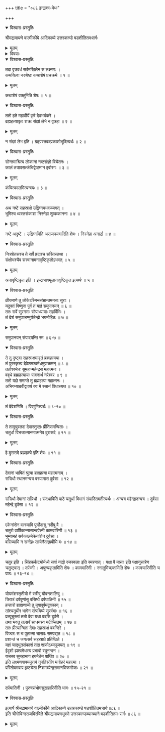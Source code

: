 +++
title = "०८६ इन्द्राश्व-मेधः"

+++

<details open><summary>विश्वास-प्रस्तुतिः</summary>

श्रीमद्रामायणे वाल्मीकीये आदिकाव्ये उत्तरकाण्डे षडशीतितमःसर्गः
</details>

<details><summary>मूलम्</summary>

श्रीमद्रामायणे वाल्मीकीये आदिकाव्ये उत्तरकाण्डे षडशीतितमःसर्गः
</details>

<details><summary>विषयाः</summary>

ब्रह्म-हत्या-पीडिते इन्द्रे दिग्-अन्तं गते  
संक्षुभिते च सकल-लोके  
देवैर् इन्द्रान्वेषण-पूर्वकं  
तेनाश्वमेध-याजनम् ॥ १ ॥  
तेनेन्द्रं त्यक्तवत्या ब्रह्म-हत्यया  
देवान् प्रति स्वस्य स्थान-कल्पन-प्रार्थने  
देवैस् तस्यानद्य्-आदि--स्थान-चतुष्टय-कल्पनम् ॥ २ ॥  
एवं लक्ष्मणेन रामं प्रत्य्-अश्व-मेध-महिमोक्तिः ॥ ३ ॥
</details>

<details open><summary>विश्वास-प्रस्तुतिः</summary>

तदा वृत्रवधं सर्वमखिलेन स लक्ष्मणः ।  
कथयित्वा नरश्रेष्ठः कथाशेषं प्रचक्रमे ॥ १ ॥
</details>

<details><summary>मूलम्</summary>

तदा वृत्रवधं सर्वमखिलेन स लक्ष्मणः ।  
कथयित्वा नरश्रेष्ठः कथाशेषं प्रचक्रमे ॥ १ ॥
</details>

कथाशेषं वक्तुमिति शेषः ॥ १ ॥

<details open><summary>विश्वास-प्रस्तुतिः</summary>

ततो हते महावीर्ये वृत्रे देवभयंकरे ।  
ब्रह्महत्यावृतः शक्रः संज्ञां लेभे न वृत्रहा ॥ २ ॥
</details>

<details><summary>मूलम्</summary>

ततो हते महावीर्ये वृत्रे देवभयंकरे ।  
ब्रह्महत्यावृतः शक्रः संज्ञां लेभे न वृत्रहा ॥ २ ॥
</details>

न संज्ञां लेभ इति । ग्रहग्रस्तवदप्रकाशोभूदित्यर्थः ॥ २ ॥

<details open><summary>विश्वास-प्रस्तुतिः</summary>

सोन्तमाश्रित्य लोकानां नष्टसंज्ञो विचेतनः ।  
कालं तत्रावसत्कंचिद्वेष्टमान इवोरगः ॥ ३ ॥
</details>

<details><summary>मूलम्</summary>

सोन्तमाश्रित्य लोकानां नष्टसंज्ञो विचेतनः ।  
कालं तत्रावसत्कंचिद्वेष्टमान इवोरगः ॥ ३ ॥
</details>

कंचित्कालमित्यन्वयः ॥ ३ ॥

<details open><summary>विश्वास-प्रस्तुतिः</summary>

अथ नष्टे सहस्राक्षे उद्विग्नमभवज्जगत् ।  
भूमिश्च ध्वस्तसंकाशा निस्नेहा शुष्ककानना ॥ ४ ॥
</details>

<details><summary>मूलम्</summary>

अथ नष्टे सहस्राक्षे उद्विग्नमभवज्जगत् ।  
भूमिश्च ध्वस्तसंकाशा निस्नेहा शुष्ककानना ॥ ४ ॥
</details>

नष्टे अदृष्टे । उद्विग्नमिति अराजकत्वादिति शेषः । निस्नेहा अनार्द्रा ॥ ४ ॥

<details open><summary>विश्वास-प्रस्तुतिः</summary>

निःस्रोतसश्च ते सर्वे ह्रदाश्च सरितस्तथा ।  
संक्षोभश्चैव सत्त्वानामनावृष्टिकृतोऽभवत् ॥ ५ ॥
</details>

<details><summary>मूलम्</summary>

निःस्रोतसश्च ते सर्वे ह्रदाश्च सरितस्तथा ।  
संक्षोभश्चैव सत्त्वानामनावृष्टिकृतोऽभवत् ॥ ५ ॥
</details>

अनावृष्टिकृत इति । इन्द्राभावमूलानावृष्टिकृत इत्यर्थः ॥ ५ ॥

<details open><summary>विश्वास-प्रस्तुतिः</summary>

क्षीयमाणे तु लोकेऽस्मिन्त्संभ्रान्तमनसः सुराः ।  
यदुक्तं विष्णुना पूर्वं तं यज्ञं समुपानयन् ॥ ६ ॥  
ततः सर्वे सुरगणाः सोपाध्यायाः सहर्षिभिः ।  
तं देशं समुपाजग्मुर्यत्रेन्द्रो भयमोहितः ॥ ७ ॥
</details>

<details><summary>मूलम्</summary>

क्षीयमाणे तु लोकेऽस्मिन्त्संभ्रान्तमनसः सुराः ।  
यदुक्तं विष्णुना पूर्वं तं यज्ञं समुपानयन् ॥ ६ ॥  
ततः सर्वे सुरगणाः सोपाध्यायाः सहर्षिभिः ।  
तं देशं समुपाजग्मुर्यत्रेन्द्रो भयमोहितः ॥ ७ ॥
</details>

समुपानयन् संपादयन्ति स्म ॥ ६-७ ॥

<details open><summary>विश्वास-प्रस्तुतिः</summary>

ते तु दृष्ट्वा सहस्राक्षमावृतं ब्रह्महत्यया ।  
तं पुरस्कृत्य देवेशमश्वमेधमुपाक्रमन् ॥ ८ ॥  
ततोश्वमेधः सुमहान्महेन्द्रस महात्मनः ।  
ववृधे ब्रह्महत्यायाः पावनार्थं नरेश्वर ॥ ९ ॥  
ततो यज्ञे समाप्ते तु ब्रह्महत्या महात्मनः ।  
अभिगम्याब्रवीद्वाक्यं क्व मे स्थानं विधास्यथ ॥ १० ॥
</details>

<details><summary>मूलम्</summary>

ते तु दृष्ट्वा सहस्राक्षमावृतं ब्रह्महत्यया ।  
तं पुरस्कृत्य देवेशमश्वमेधमुपाक्रमन् ॥ ८ ॥  
ततोश्वमेधः सुमहान्महेन्द्रस महात्मनः ।  
ववृधे ब्रह्महत्यायाः पावनार्थं नरेश्वर ॥ ९ ॥  
ततो यज्ञे समाप्ते तु ब्रह्महत्या महात्मनः ।  
अभिगम्याब्रवीद्वाक्यं क्व मे स्थानं विधास्यथ ॥ १० ॥
</details>

तं देवेशमिति । विष्णुमित्यर्थः ॥ ८-१० ॥

<details open><summary>विश्वास-प्रस्तुतिः</summary>

ते तामूचुस्तदा देवास्तुष्टाः प्रीतिसमन्विताः ।  
चतुर्धा विभजात्मानमात्मनैव दुरासदे ॥ ११ ॥
</details>

<details><summary>मूलम्</summary>

ते तामूचुस्तदा देवास्तुष्टाः प्रीतिसमन्विताः ।  
चतुर्धा विभजात्मानमात्मनैव दुरासदे ॥ ११ ॥
</details>

हे दुरासदे ब्रह्महत्ये इति शेषः ॥ ११ ॥

<details open><summary>विश्वास-प्रस्तुतिः</summary>

देवानां भाषितं श्रुत्वा ब्रह्महत्या महात्मनाम् ।  
सन्निधौ स्थानमन्यत्र वरयामास दुर्वसा ॥ १२ ॥
</details>

<details><summary>मूलम्</summary>

देवानां भाषितं श्रुत्वा ब्रह्महत्या महात्मनाम् ।  
सन्निधौ स्थानमन्यत्र वरयामास दुर्वसा ॥ १२ ॥
</details>

सन्निधौ देवानां सन्निधौ । संदधाविति पाठे चतुर्धा विभागं संपादितवतीत्यर्थः । अन्यत्र महेन्द्रादन्यत्र । दुर्वसा महेन्द्रे दुर्वसा ॥ १२ ॥

<details open><summary>विश्वास-प्रस्तुतिः</summary>

एकेनांशेन वत्स्यामि पूर्णोदासु नदीषु वै ।  
चतुरो वार्षिकान्मासान्दर्पघ्नी कामवारिणी ॥ १३ ॥  
भूम्यामहं सर्वकालमेकेनांशेन दुर्वसा ।  
वसिष्यामि न सन्देहः सत्येनैतद्ब्रवीमि वः ॥ १४ ॥
</details>

<details><summary>मूलम्</summary>

एकेनांशेन वत्स्यामि पूर्णोदासु नदीषु वै ।  
चतुरो वार्षिकान्मासान्दर्पघ्नी कामवारिणी ॥ १३ ॥  
भूम्यामहं सर्वकालमेकेनांशेन दुर्वसा ।  
वसिष्यामि न सन्देहः सत्येनैतद्ब्रवीमि वः ॥ १४ ॥
</details>

चतुर इति । सिंहकर्कटयोर्मध्ये सर्वा नद्यो रजस्वलाः इति स्मरणात् । पक्षा वै मासाः इति पक्षानुसारेण चतुष्ट्वात् । दर्पघ्नी । अपुण्यकृतामिति शेषः । कामवारिणी । स्नातुमिच्छतामिति शेषः । कामचारिणीति च पाठः ॥ १३-१४ ॥

<details open><summary>विश्वास-प्रस्तुतिः</summary>

योयमंशस्तृतीयो मे स्त्रीषु यौवनशालिषु ।  
त्रिरात्रं दर्पपूर्णासु वसिष्ये दर्पघातिनी ॥ १५ ॥  
हन्तारो ब्राह्मणान्ये तु मृषापूर्वमदूषकान् ।  
तांश्चतुर्थेन भागेन संश्रयिष्ये सुरर्षभाः ॥ १६ ॥  
प्रत्यूचुस्तां ततो देवा यथा वदसि दुर्वसे ।  
तथा भवतु तत्सर्वं साधयस्व यदीप्सितम् ॥ १७ ॥  
ततः प्रीत्यान्विता देवाः सहस्राक्षं ववन्दिरे ।  
विज्वरः स च पूतात्मा चासवः समपद्यत ॥ १८ ॥  
प्रशान्तं च जगत्सर्व सहस्राक्षे प्रतिष्ठिते ।  
यज्ञं चाद्भुतसंकाशं तदा शक्रोऽभ्यपूजयत् ॥ १९ ॥  
ईदृशो ह्यश्वमेधस्य प्रभावो रघुनन्दन ।  
यजस्व सुमहाभाग हयमेधेन पार्थिव ॥ २० ॥  
इति लक्ष्मणवाक्यमुत्तमं नृपतिरतीव मनोहरं महात्मा ।  
परितोषमवाप हृष्टचेता निशमय्येन्द्रसमानविक्रमौजाः ॥ २१ ॥
</details>

<details><summary>मूलम्</summary>

योयमंशस्तृतीयो मे स्त्रीषु यौवनशालिषु ।  
त्रिरात्रं दर्पपूर्णासु वसिष्ये दर्पघातिनी ॥ १५ ॥  
हन्तारो ब्राह्मणान्ये तु मृषापूर्वमदूषकान् ।  
तांश्चतुर्थेन भागेन संश्रयिष्ये सुरर्षभाः ॥ १६ ॥  
प्रत्यूचुस्तां ततो देवा यथा वदसि दुर्वसे ।  
तथा भवतु तत्सर्वं साधयस्व यदीप्सितम् ॥ १७ ॥  
ततः प्रीत्यान्विता देवाः सहस्राक्षं ववन्दिरे ।  
विज्वरः स च पूतात्मा चासवः समपद्यत ॥ १८ ॥  
प्रशान्तं च जगत्सर्व सहस्राक्षे प्रतिष्ठिते ।  
यज्ञं चाद्भुतसंकाशं तदा शक्रोऽभ्यपूजयत् ॥ १९ ॥  
ईदृशो ह्यश्वमेधस्य प्रभावो रघुनन्दन ।  
यजस्व सुमहाभाग हयमेधेन पार्थिव ॥ २० ॥  
इति लक्ष्मणवाक्यमुत्तमं नृपतिरतीव मनोहरं महात्मा ।  
परितोषमवाप हृष्टचेता निशमय्येन्द्रसमानविक्रमौजाः ॥ २१ ॥
</details>

दर्पघातिनी । पुरुषसंभोगसुखहारिणीति भावः ॥ १५-२१ ॥

<details open><summary>विश्वास-प्रस्तुतिः</summary>

इत्यार्षे श्रीमद्रामायणे वाल्मीकीये आदिकाव्ये उत्तरकाण्डे षडशीतितमःसर्गः॥८६ ॥  
इति श्रीगोविन्दराजविरचिते श्रीमद्रामायणभूषणे उत्तरकाण्डव्याख्याने षडशीतितमः सर्गः ॥ ८६ ॥
</details>

<details><summary>मूलम्</summary>

इत्यार्षे श्रीमद्रामायणे वाल्मीकीये आदिकाव्ये उत्तरकाण्डे षडशीतितमःसर्गः॥८६ ॥  
इति श्रीगोविन्दराजविरचिते श्रीमद्रामायणभूषणे उत्तरकाण्डव्याख्याने षडशीतितमः सर्गः ॥ ८६ ॥
</details>

